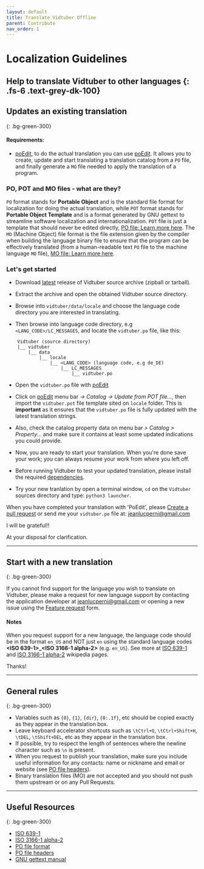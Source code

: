 ```yaml
---
layout: default
title: Translate Vidtuber Offline
parent: Contribute
nav_order: 1
---
```


# Localization Guidelines

Help to translate Vidtuber to other languages
{: .fs-6 .text-grey-dk-100}
-----------------

## Updates an existing translation
{: .bg-green-300}

#### Requirements:
- [poEdit](https://poedit.net/), to do the actual translation you can use [poEdit](https://poedit.net/). It allows you to create, update and start translating a translation catalog from a `PO` file, and finally generate a `MO` file needed to apply the translation of a program.

### PO, POT and MO files - what are they?
`PO` format stands for **Portable Object** and is the standard file format for localization for doing the actual translation, while `POT` format stands for **Portable Object Template** and is a format generated by GNU gettext to streamline software localization and internationalization. `POT` file is just a template that should never be edited directly, [PO file: Learn more here](https://www.gnu.org/software/gettext/manual/html_node/PO-Files.html).
The `MO` (Machine Object) file format is the file extension given by the compiler when building the language binary file to ensure that the program can be effectively translated (from a human-readable text `PO` file to the machine language `MO` file), [MO file: Learn more here](https://www.gnu.org/software/gettext/manual/html_node/MO-Files.html).

### Let's get started
- Download [latest](https://github.com/jeanslack/Vidtuber/releases/latest) release of Vidtuber source archive (zipball or tarball).

- Extract the archive and open the obtained Vidtuber source directory.

- Browse into `vidtuber/data/locale` and choose the language code directory you are interested in translating.

- Then browse into language code directory, e.g `<LANG_CODE>/LC_MESSAGES`, and locate the `vidtuber.po` file, like this:

``` text
    Vidtuber (source directory)
    |__ vidtuber
        |__ data
            |__ locale
                |__ <LANG_CODE> (language code, e.g de_DE)
                    |__ LC_MESSAGES
                        |__ vidtuber.po
```
- Open the `vidtuber.po` file with [poEdit](https://poedit.net/) 

- Click on [poEdit](https://poedit.net/) menu bar *-> Catalog -> Update from POT file...*, then 
import the `vidtuber.pot` file template sited on `locale` folder. This is **important** as it 
ensures that the `vidtuber.po` file is fully updated with the latest translation strings.

- Also, check the catalog property data on menu bar *> Catalog > Property...*
and make sure it contains at least some updated indications you could provide.

- Now, you are ready to start your translation. When you're done save your work; 
you can always resume your work from where you left off.

- Before running Vidtuber to test your updated translation, please install the required [dependencies](https://github.com/jeanslack/Vidtuber/blob/main/INSTALL).

- Try your new tranlation by open a terminal window, `cd` on the `Vidtuber` 
sources directory and type: `python3 launcher`. 

When you have completed your translation with 'PoEdit', please [Create a pull 
request](https://github.com/jeanslack/Vidtuber/pulls) or send me your 
`vidtuber.po` file at: <jeanlucperni@gmail.com>   

I will be grateful!!

At your disposal for clarification.

-----------------

## Start with a new translation
{: .bg-green-300}

If you cannot find support for the language you wish to translate on Vidtuber, 
please make a request for new language support by contacting the application developer 
at <jeanlucperni@gmail.com> or opening a new issue using the [Feature request](https://github.com/jeanslack/Vidtuber/issues/new/choose) form.

#### Notes
When you request support for a new language, the language code should be in the format `en_US` and NOT just `en` using the standard language codes **<ISO 639-1>_<ISO 3166-1 alpha-2>** (e.g. `en_US`). See more at [ISO 639-1](https://en.wikipedia.org/wiki/List_of_ISO_639-1_codes) and [ISO 3166-1 alpha-2](https://en.wikipedia.org/wiki/ISO_3166-1_alpha-2) wikipedia pages.

Thanks!

-----------------

## General rules
{: .bg-green-300}

- Variables such as `{0}`, `{1}`, `{dir}`, `{0:.1f}`, etc should be copied exactly as they appear in the translation box.
- Leave keyboard accelerator shortcuts such as `\tCtrl+O`, `\tCtrl+Shift+H`, `\tDEL`, `\tShift+DEL`, etc as they appear in the translation box.
- If possible, try to respect the length of sentences where the newline character such as `\n` is present.
- When you request to publish your translation, make sure you include useful information for any contacts: name or nickname and email or website (see [PO file headers](https://www.gnu.org/software/gettext/manual/html_node/Header-Entry.html)).
- Binary translation files (MO) are not accepted and you should not push them upstream or on any Pull Requests.

-----------------

## Useful Resources
{: .bg-green-300}
- [ISO 639-1](https://en.wikipedia.org/wiki/List_of_ISO_639-1_codes)
- [ISO 3166-1 alpha-2](https://en.wikipedia.org/wiki/ISO_3166-1_alpha-2)
- [PO file format](https://www.gnu.org/software/gettext/manual/html_node/PO-Files.html)
- [PO file headers](https://www.gnu.org/software/gettext/manual/html_node/Header-Entry.html)
- [GNU gettext manual](https://www.gnu.org/software/gettext/manual/html_node/index.html#SEC_Contents)




